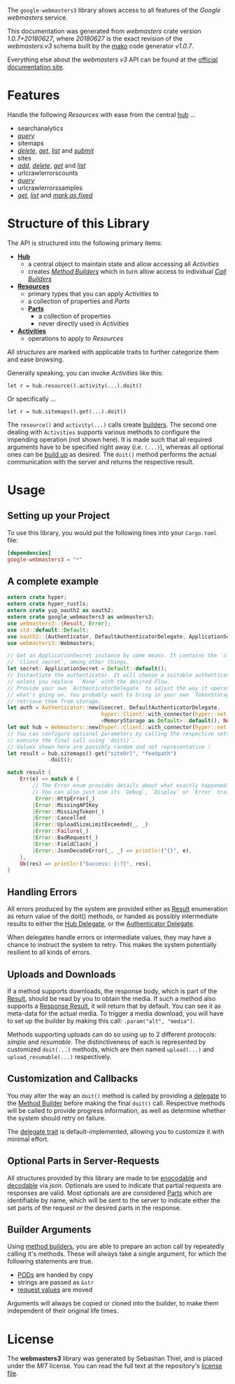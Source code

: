<!---
DO NOT EDIT !
This file was generated automatically from 'src/mako/api/README.md.mako'
DO NOT EDIT !
-->
The `google-webmasters3` library allows access to all features of the *Google webmasters* service.

This documentation was generated from *webmasters* crate version *1.0.7+20180627*, where *20180627* is the exact revision of the *webmasters:v3* schema built by the [mako](http://www.makotemplates.org/) code generator *v1.0.7*.

Everything else about the *webmasters* *v3* API can be found at the
[official documentation site](https://developers.google.com/webmaster-tools/).
# Features

Handle the following *Resources* with ease from the central [hub](https://docs.rs/google-webmasters3/1.0.7+20180627/google_webmasters3/struct.Webmasters.html) ... 

* searchanalytics
 * [*query*](https://docs.rs/google-webmasters3/1.0.7+20180627/google_webmasters3/struct.SearchanalyticQueryCall.html)
* sitemaps
 * [*delete*](https://docs.rs/google-webmasters3/1.0.7+20180627/google_webmasters3/struct.SitemapDeleteCall.html), [*get*](https://docs.rs/google-webmasters3/1.0.7+20180627/google_webmasters3/struct.SitemapGetCall.html), [*list*](https://docs.rs/google-webmasters3/1.0.7+20180627/google_webmasters3/struct.SitemapListCall.html) and [*submit*](https://docs.rs/google-webmasters3/1.0.7+20180627/google_webmasters3/struct.SitemapSubmitCall.html)
* sites
 * [*add*](https://docs.rs/google-webmasters3/1.0.7+20180627/google_webmasters3/struct.SiteAddCall.html), [*delete*](https://docs.rs/google-webmasters3/1.0.7+20180627/google_webmasters3/struct.SiteDeleteCall.html), [*get*](https://docs.rs/google-webmasters3/1.0.7+20180627/google_webmasters3/struct.SiteGetCall.html) and [*list*](https://docs.rs/google-webmasters3/1.0.7+20180627/google_webmasters3/struct.SiteListCall.html)
* urlcrawlerrorscounts
 * [*query*](https://docs.rs/google-webmasters3/1.0.7+20180627/google_webmasters3/struct.UrlcrawlerrorscountQueryCall.html)
* urlcrawlerrorssamples
 * [*get*](https://docs.rs/google-webmasters3/1.0.7+20180627/google_webmasters3/struct.UrlcrawlerrorssampleGetCall.html), [*list*](https://docs.rs/google-webmasters3/1.0.7+20180627/google_webmasters3/struct.UrlcrawlerrorssampleListCall.html) and [*mark as fixed*](https://docs.rs/google-webmasters3/1.0.7+20180627/google_webmasters3/struct.UrlcrawlerrorssampleMarkAsFixedCall.html)




# Structure of this Library

The API is structured into the following primary items:

* **[Hub](https://docs.rs/google-webmasters3/1.0.7+20180627/google_webmasters3/struct.Webmasters.html)**
    * a central object to maintain state and allow accessing all *Activities*
    * creates [*Method Builders*](https://docs.rs/google-webmasters3/1.0.7+20180627/google_webmasters3/trait.MethodsBuilder.html) which in turn
      allow access to individual [*Call Builders*](https://docs.rs/google-webmasters3/1.0.7+20180627/google_webmasters3/trait.CallBuilder.html)
* **[Resources](https://docs.rs/google-webmasters3/1.0.7+20180627/google_webmasters3/trait.Resource.html)**
    * primary types that you can apply *Activities* to
    * a collection of properties and *Parts*
    * **[Parts](https://docs.rs/google-webmasters3/1.0.7+20180627/google_webmasters3/trait.Part.html)**
        * a collection of properties
        * never directly used in *Activities*
* **[Activities](https://docs.rs/google-webmasters3/1.0.7+20180627/google_webmasters3/trait.CallBuilder.html)**
    * operations to apply to *Resources*

All *structures* are marked with applicable traits to further categorize them and ease browsing.

Generally speaking, you can invoke *Activities* like this:

```Rust,ignore
let r = hub.resource().activity(...).doit()
```

Or specifically ...

```ignore
let r = hub.sitemaps().get(...).doit()
```

The `resource()` and `activity(...)` calls create [builders][builder-pattern]. The second one dealing with `Activities` 
supports various methods to configure the impending operation (not shown here). It is made such that all required arguments have to be 
specified right away (i.e. `(...)`), whereas all optional ones can be [build up][builder-pattern] as desired.
The `doit()` method performs the actual communication with the server and returns the respective result.

# Usage

## Setting up your Project

To use this library, you would put the following lines into your `Cargo.toml` file:

```toml
[dependencies]
google-webmasters3 = "*"
```

## A complete example

```Rust
extern crate hyper;
extern crate hyper_rustls;
extern crate yup_oauth2 as oauth2;
extern crate google_webmasters3 as webmasters3;
use webmasters3::{Result, Error};
use std::default::Default;
use oauth2::{Authenticator, DefaultAuthenticatorDelegate, ApplicationSecret, MemoryStorage};
use webmasters3::Webmasters;

// Get an ApplicationSecret instance by some means. It contains the `client_id` and 
// `client_secret`, among other things.
let secret: ApplicationSecret = Default::default();
// Instantiate the authenticator. It will choose a suitable authentication flow for you, 
// unless you replace  `None` with the desired Flow.
// Provide your own `AuthenticatorDelegate` to adjust the way it operates and get feedback about 
// what's going on. You probably want to bring in your own `TokenStorage` to persist tokens and
// retrieve them from storage.
let auth = Authenticator::new(&secret, DefaultAuthenticatorDelegate,
                              hyper::Client::with_connector(hyper::net::HttpsConnector::new(hyper_rustls::TlsClient::new())),
                              <MemoryStorage as Default>::default(), None);
let mut hub = Webmasters::new(hyper::Client::with_connector(hyper::net::HttpsConnector::new(hyper_rustls::TlsClient::new())), auth);
// You can configure optional parameters by calling the respective setters at will, and
// execute the final call using `doit()`.
// Values shown here are possibly random and not representative !
let result = hub.sitemaps().get("siteUrl", "feedpath")
             .doit();

match result {
    Err(e) => match e {
        // The Error enum provides details about what exactly happened.
        // You can also just use its `Debug`, `Display` or `Error` traits
         Error::HttpError(_)
        |Error::MissingAPIKey
        |Error::MissingToken(_)
        |Error::Cancelled
        |Error::UploadSizeLimitExceeded(_, _)
        |Error::Failure(_)
        |Error::BadRequest(_)
        |Error::FieldClash(_)
        |Error::JsonDecodeError(_, _) => println!("{}", e),
    },
    Ok(res) => println!("Success: {:?}", res),
}

```
## Handling Errors

All errors produced by the system are provided either as [Result](https://docs.rs/google-webmasters3/1.0.7+20180627/google_webmasters3/enum.Result.html) enumeration as return value of 
the doit() methods, or handed as possibly intermediate results to either the 
[Hub Delegate](https://docs.rs/google-webmasters3/1.0.7+20180627/google_webmasters3/trait.Delegate.html), or the [Authenticator Delegate](https://docs.rs/yup-oauth2/*/yup_oauth2/trait.AuthenticatorDelegate.html).

When delegates handle errors or intermediate values, they may have a chance to instruct the system to retry. This 
makes the system potentially resilient to all kinds of errors.

## Uploads and Downloads
If a method supports downloads, the response body, which is part of the [Result](https://docs.rs/google-webmasters3/1.0.7+20180627/google_webmasters3/enum.Result.html), should be
read by you to obtain the media.
If such a method also supports a [Response Result](https://docs.rs/google-webmasters3/1.0.7+20180627/google_webmasters3/trait.ResponseResult.html), it will return that by default.
You can see it as meta-data for the actual media. To trigger a media download, you will have to set up the builder by making
this call: `.param("alt", "media")`.

Methods supporting uploads can do so using up to 2 different protocols: 
*simple* and *resumable*. The distinctiveness of each is represented by customized 
`doit(...)` methods, which are then named `upload(...)` and `upload_resumable(...)` respectively.

## Customization and Callbacks

You may alter the way an `doit()` method is called by providing a [delegate](https://docs.rs/google-webmasters3/1.0.7+20180627/google_webmasters3/trait.Delegate.html) to the 
[Method Builder](https://docs.rs/google-webmasters3/1.0.7+20180627/google_webmasters3/trait.CallBuilder.html) before making the final `doit()` call. 
Respective methods will be called to provide progress information, as well as determine whether the system should 
retry on failure.

The [delegate trait](https://docs.rs/google-webmasters3/1.0.7+20180627/google_webmasters3/trait.Delegate.html) is default-implemented, allowing you to customize it with minimal effort.

## Optional Parts in Server-Requests

All structures provided by this library are made to be [enocodable](https://docs.rs/google-webmasters3/1.0.7+20180627/google_webmasters3/trait.RequestValue.html) and 
[decodable](https://docs.rs/google-webmasters3/1.0.7+20180627/google_webmasters3/trait.ResponseResult.html) via *json*. Optionals are used to indicate that partial requests are responses 
are valid.
Most optionals are are considered [Parts](https://docs.rs/google-webmasters3/1.0.7+20180627/google_webmasters3/trait.Part.html) which are identifiable by name, which will be sent to 
the server to indicate either the set parts of the request or the desired parts in the response.

## Builder Arguments

Using [method builders](https://docs.rs/google-webmasters3/1.0.7+20180627/google_webmasters3/trait.CallBuilder.html), you are able to prepare an action call by repeatedly calling it's methods.
These will always take a single argument, for which the following statements are true.

* [PODs][wiki-pod] are handed by copy
* strings are passed as `&str`
* [request values](https://docs.rs/google-webmasters3/1.0.7+20180627/google_webmasters3/trait.RequestValue.html) are moved

Arguments will always be copied or cloned into the builder, to make them independent of their original life times.

[wiki-pod]: http://en.wikipedia.org/wiki/Plain_old_data_structure
[builder-pattern]: http://en.wikipedia.org/wiki/Builder_pattern
[google-go-api]: https://github.com/google/google-api-go-client

# License
The **webmasters3** library was generated by Sebastian Thiel, and is placed 
under the *MIT* license.
You can read the full text at the repository's [license file][repo-license].

[repo-license]: https://github.com/Byron/google-apis-rsblob/master/LICENSE.md
